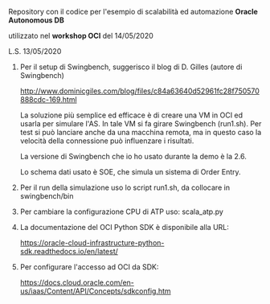 Repository con il codice per l'esempio di scalabilità ed automazione **Oracle Autonomous DB**

utilizzato nel **workshop OCI** del 14/05/2020

L.S. 13/05/2020

1. Per il setup di Swingbench, suggerisco il blog di D. Gilles (autore di Swingbench)

	http://www.dominicgiles.com/blog/files/c84a63640d52961fc28f750570888cdc-169.html

	La soluzione più semplice ed efficace è di creare una VM in OCI ed usarla per simulare l'AS. In tale VM si fa girare Swingbench (run1.sh). 
	Per test si può lanciare anche da una macchina remota, ma in questo caso la  velocità della connessione può influenzare i risultati.

	La versione di Swingbench che io ho usato durante la demo è la 2.6.

	Lo schema dati usato è SOE, che simula un sistema di Order Entry.

2. Per il run della simulazione uso lo script run1.sh, da collocare in swingbench/bin

3. Per cambiare la configurazione CPU di ATP uso: scala_atp.py

4. La documentazione del OCI Python SDK è disponibile alla URL:

	https://oracle-cloud-infrastructure-python-sdk.readthedocs.io/en/latest/

5. Per configurare l'accesso ad OCI da SDK:

	https://docs.cloud.oracle.com/en-us/iaas/Content/API/Concepts/sdkconfig.htm



